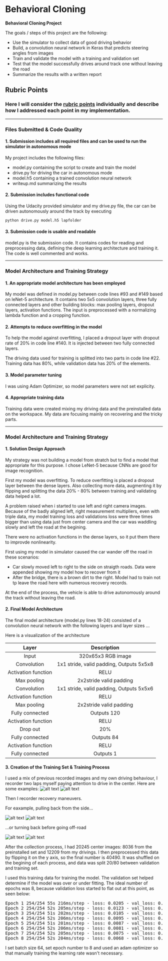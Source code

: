 # **Behavioral Cloning** 

**Behavioral Cloning Project**

The goals / steps of this project are the following:
* Use the simulator to collect data of good driving behavior
* Build, a convolution neural network in Keras that predicts steering angles from images
* Train and validate the model with a training and validation set
* Test that the model successfully drives around track one without leaving the road
* Summarize the results with a written report


[//]: # (Image References)

[center1]: ./writeup_images/center1.jpg "Drive in the center 1"
[center2]: ./writeup_images/center2.jpg "Drive in the center 2"
[recovery1]: ./writeup_images/recovery1.jpg "Recovery - dirt 1"
[recovery2]: ./writeup_images/recovery2.jpg "Recovery - dirt 2"
[recovery3]: ./writeup_images/recovery3.jpg "Recovery - line 1"
[recovery4]: ./writeup_images/recovery4.jpg "Recovery - line 2"

## Rubric Points
### Here I will consider the [rubric points](https://review.udacity.com/#!/rubrics/432/view) individually and describe how I addressed each point in my implementation.  

---
### Files Submitted & Code Quality

#### 1. Submission includes all required files and can be used to run the simulator in autonomous mode

My project includes the following files:
* model.py containing the script to create and train the model
* drive.py for driving the car in autonomous mode
* model.h5 containing a trained convolution neural network 
* writeup.md summarizing the results

#### 2. Submission includes functional code
Using the Udacity provided simulator and my drive.py file, the car can be driven autonomously around the track by executing 
```sh
python drive.py model.h5 lapfolder
```
#### 3. Submission code is usable and readable
model.py is the submission code. It contains codes for reading and preprocessing data, defining the deep learning architecture and  training it. The code is well commented and works. 

---
### Model Architecture and Training Strategy

#### 1. An appropriate model architecture has been employed

My model was defined in model.py between code lines #93 and #149 based on leNet-5 architecture. It contains two 5x5 convolution layers, three fully connected layers and other building blocks: max pooling layers, dropout layers, activation functions. The input is preprocessed with a normalizing lambda function and a cropping function.

#### 2. Attempts to reduce overfitting in the model

To help the model against overfitting, I placed a dropout layer with dropout rate of 20% in code line #140. It is injected between two fully connected layers. 

The driving data used for training is splitted into two parts in code line #22. Training data has 80%, while validation data has 20% of the elements.

#### 3. Model parameter tuning

I was using Adam Optimizer, so model parameters were not set explicity.

#### 4. Appropriate training data

Training data were created mixing my driving data and the preinstalled data on the workspace. My data are focusing mainly on recovering and the tricky parts.

---
### Model Architecture and Training Strategy

#### 1. Solution Design Approach

My strategy was not building a model from stratch but to find a model that appropriate for this purpose. I chose LeNet-5 because CNNs are good for image recognition.

First my model was overfitting. To reduce overfitting is placed a dropout layer between the dense layers. Also collecting more data, augmenting it by flipping and splitting the data 20% - 80% between training and validating data helped a lot.

A problem raised when i started to use left and right camera images. Because of the badly aligned left, right measurement multipliers, even with triple data, my model training loss and validations loss were three times bigger than using data just from center camera and the car was waddling slowly and left the road at the begining. 

There were no activation functions in the dense layers, so it put them there to improvde nonlinearity.  

First using my model in simulator caused the car wander off the road in these scenarios:
  * Car slowly moved left to right to the side on straigth roads. Data were appended showing my model how to recover from it
  * After the bridge, there is a brown dirt to the right. Model had to train not tp leave the road here with numerous recovery records.
  
At the end of the process, the vehicle is able to drive autonomously around the track without leaving the road.

#### 2. Final Model Architecture

The final model architecture (model.py lines 18-24) consisted of a convolution neural network with the following layers and layer sizes ...

Here is a visualization of the architecture 

|Layer|Description|
|:---:|:---------:|
|Input|320x65x3 RGB image|
|Convolution|1x1 stride, valid padding, Outputs 5x5x8|
|Activation function|RELU|
|Max pooling|2x2stride valid padding|
|Convolution|1x1 stride, valid padding, Outputs 5x5x6|
|Activation function|RELU|
|Max pooling|2x2stride valid padding|
|Fully connected|Outputs 120|
|Activation function|RELU|
|Drop out|20%|
|Fully connected|Outputs 84|
|Activation function|RELU|
|Fully connected|Outputs 1|

#### 3. Creation of the Training Set & Training Process

I used a mix of previous recorded images and my own driving behaviour, I recorder two laps myself paying attention to drive in the center. Here are some examples: 
![alt text][center1]
![alt text][center2]

Then I recorder recovery maneuvers. 

For eaxample, pulling back from the side...

![alt text][recovery1]
![alt text][recovery2]

...or turning back before going off-road

![alt text][recovery3]
![alt text][recovery4]


After the collection process, I had 20245 center images: 8036 from the preinstalled set and 12209 from my drivings. 
I then preprocessed this data by flipping it on the y axis, so the final number is 
40490. It was shuffled on the begining of each process, and data was split 20/80 between validation and training set.

I used this training data for training the model. The validation set helped determine if the model was over or under fitting. The ideal number of epochs was 8, because validation loss started to flat out at this point, as seen below:

<pre>
Epoch 1 254/254 55s 216ms/step - loss: 0.0205 - val_loss: 0.0140
Epoch 2 254/254 52s 205ms/step - loss: 0.0123 - val_loss: 0.0127
Epoch 3 254/254 51s 202ms/step - loss: 0.0105 - val_loss: 0.0109
Epoch 4 254/254 52s 206ms/step - loss: 0.0095 - val_loss: 0.0111
Epoch 5 254/254 51s 201ms/step - loss: 0.0087 - val_loss: 0.0098
Epoch 6 254/254 52s 206ms/step - loss: 0.0081 - val_loss: 0.0096
Epoch 7 254/254 52s 205ms/step - loss: 0.0075 - val_loss: 0.0092
Epoch 8 254/254 52s 204ms/step - loss: 0.0068 - val_loss: 0.0092
</pre>

I set batch size 64, set epoch number to 8 and used an adam optimizer so that manually training the learning rate wasn't necessary.

